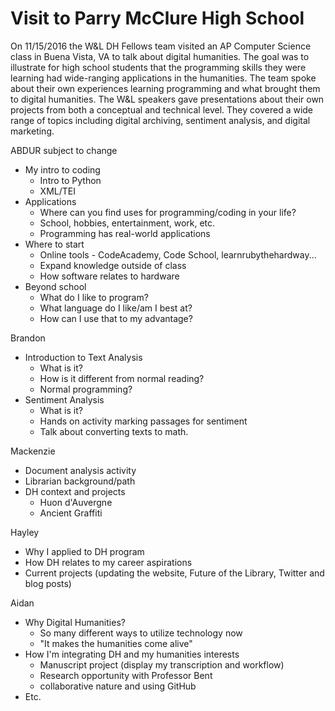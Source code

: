 # Visit to Parry McClure High School

On 11/15/2016 the W&L DH Fellows team visited an AP Computer Science class in Buena Vista, VA to talk about digital humanities. The goal was to illustrate for high school students that the programming skills they were learning had wide-ranging applications in the humanities. The team spoke about their own experiences learning programming and what brought them to digital humanities. The W&L speakers gave presentations about their own projects from both a conceptual and technical level. They covered a wide range of topics including digital archiving, sentiment analysis, and digital marketing. 

ABDUR
subject to change
- My intro to coding
  - Intro to Python
  - XML/TEI
- Applications
  - Where can you find uses for programming/coding in your life?
  - School, hobbies, entertainment, work, etc.  
  - Programming has real-world applications
- Where to start
  - Online tools - CodeAcademy, Code School, learnrubythehardway...
  - Expand knowledge outside of class
  - How software relates to hardware
- Beyond school
  - What do I like to program?
  - What language do I like/am I best at?
  - How can I use that to my advantage?

Brandon
- Introduction to Text Analysis
  - What is it?
  - How is it different from normal reading?
  - Normal programming?
- Sentiment Analysis
  - What is it?
  - Hands on activity marking passages for sentiment
  - Talk about converting texts to math.

Mackenzie
- Document analysis activity
- Librarian background/path
- DH context and projects
  - Huon d'Auvergne
  - Ancient Graffiti

Hayley
- Why I applied to DH program
- How DH relates to my career aspirations
- Current projects (updating the website, Future of the Library, Twitter and blog posts)

Aidan
- Why Digital Humanities?
  - So many different ways to utilize technology now
  - "It makes the humanities come alive"
- How I'm integrating DH and my humanities interests
  - Manuscript project (display my transcription and workflow)
  - Research opportunity with Professor Bent
  - collaborative nature and using GitHub
- Etc.
